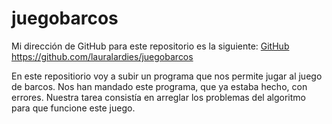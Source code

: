 # juegobarcos

Mi dirección de GitHub para este repositorio es la siguiente: [GitHub](https://github.com/lauralardies/juegobarcos)
https://github.com/lauralardies/juegobarcos

En este repositiorio voy a subir un programa que nos permite jugar al juego de barcos. Nos han mandado este programa, que ya estaba hecho, con errores. Nuestra tarea consistía en arreglar los problemas del algoritmo para que funcione este juego.
